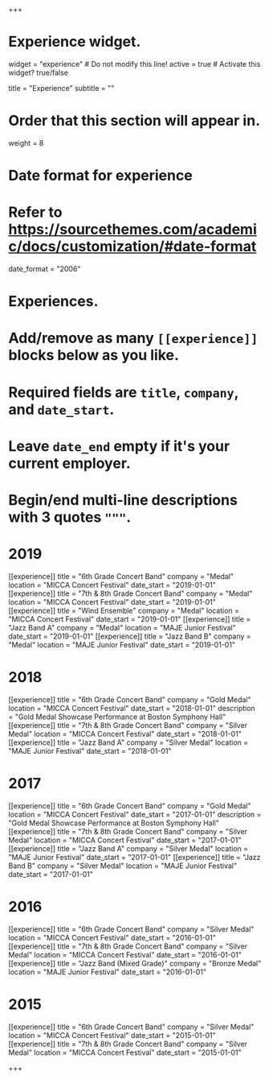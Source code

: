 +++
# Experience widget.
widget = "experience"  # Do not modify this line!
active = true  # Activate this widget? true/false

title = "Experience"
subtitle = ""

# Order that this section will appear in.
weight = 8

# Date format for experience
#   Refer to https://sourcethemes.com/academic/docs/customization/#date-format
date_format = "2006"

# Experiences.
#   Add/remove as many `[[experience]]` blocks below as you like.
#   Required fields are `title`, `company`, and `date_start`.
#   Leave `date_end` empty if it's your current employer.
#   Begin/end multi-line descriptions with 3 quotes `"""`.

# 2019
[[experience]]
  title = "6th Grade Concert Band"
  company = "Medal"
  location = "MICCA Concert Festival"
  date_start = "2019-01-01"
[[experience]]
  title = "7th & 8th Grade Concert Band"
  company = "Medal"
  location = "MICCA Concert Festival"
  date_start = "2019-01-01"
[[experience]]
  title = "Wind Ensemble"
  company = "Medal"
  location = "MICCA Concert Festival"
  date_start = "2019-01-01"
[[experience]]
  title = "Jazz Band A"
  company = "Medal"
  location = "MAJE Junior Festival"
  date_start = "2019-01-01"
[[experience]]
  title = "Jazz Band B"
  company = "Medal"
  location = "MAJE Junior Festival"
  date_start = "2019-01-01"
# 2018
[[experience]]
  title = "6th Grade Concert Band"
  company = "Gold Medal"
  location = "MICCA Concert Festival"
  date_start = "2018-01-01"
  description = "Gold Medal Showcase Performance at Boston Symphony Hall"
[[experience]]
  title = "7th & 8th Grade Concert Band"
  company = "Silver Medal"
  location = "MICCA Concert Festival"
  date_start = "2018-01-01"
[[experience]]
  title = "Jazz Band A"
  company = "Silver Medal"
  location = "MAJE Junior Festival"
  date_start = "2018-01-01"
# 2017
[[experience]]
  title = "6th Grade Concert Band"
  company = "Gold Medal"
  location = "MICCA Concert Festival"
  date_start = "2017-01-01"
  description = "Gold Medal Showcase Performance at Boston Symphony Hall"
[[experience]]
  title = "7th & 8th Grade Concert Band"
  company = "Silver Medal"
  location = "MICCA Concert Festival"
  date_start = "2017-01-01"
[[experience]]
  title = "Jazz Band A"
  company = "Silver Medal"
  location = "MAJE Junior Festival"
  date_start = "2017-01-01"
[[experience]]
  title = "Jazz Band B"
  company = "Silver Medal"
  location = "MAJE Junior Festival"
  date_start = "2017-01-01"
# 2016
[[experience]]
  title = "6th Grade Concert Band"
  company = "Silver Medal"
  location = "MICCA Concert Festival"
  date_start = "2016-01-01"
[[experience]]
  title = "7th & 8th Grade Concert Band"
  company = "Silver Medal"
  location = "MICCA Concert Festival"
  date_start = "2016-01-01"
[[experience]]
  title = "Jazz Band (Mixed Grade)"
  company = "Bronze Medal"
  location = "MAJE Junior Festival"
  date_start = "2016-01-01"
# 2015
[[experience]]
  title = "6th Grade Concert Band"
  company = "Silver Medal"
  location = "MICCA Concert Festival"
  date_start = "2015-01-01"
[[experience]]
  title = "7th & 8th Grade Concert Band"
  company = "Silver Medal"
  location = "MICCA Concert Festival"
  date_start = "2015-01-01"

+++
